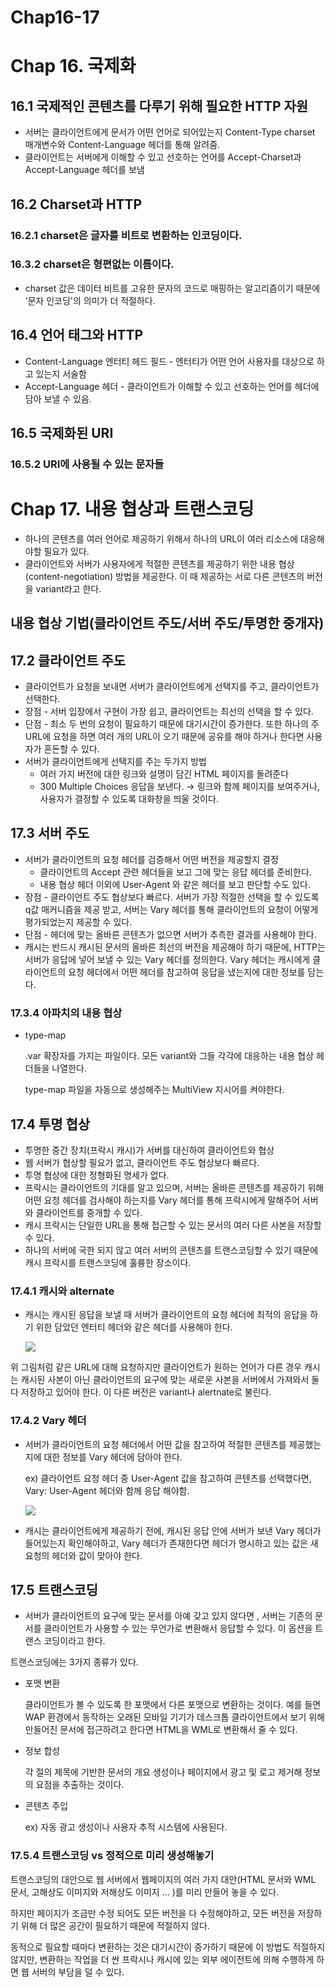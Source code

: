 # Chap16-17

# Chap 16. 국제화

## 16.1 국제적인 콘텐츠를 다루기 위해 필요한 HTTP 자원

- 서버는 클라이언트에게 문서가 어떤 언어로 되어있는지 Content-Type charset 매개변수와 Content-Language 헤더를 통해 알려줌.
- 클라이언트는 서버에게 이해할 수 있고 선호하는 언어를 Accept-Charset과 Accept-Language 헤더를 보냄

## 16.2 Charset과 HTTP

### 16.2.1 charset은 글자를 비트로 변환하는 인코딩이다.

### 16.3.2 charset은 형편없는 이름이다.

- charset 값은 데이터 비트를 고유한 문자의 코드로 매핑하는 알고리즘이기 때문에 ‘문자 인코딩'의 의미가 더 적절하다.

## 16.4 언어 태그와 HTTP

- Content-Language 엔터티 헤드 필드 - 엔터티가 어떤 언어 사용자를 대상으로 하고 있는지 서술함
- Accept-Language 헤더 - 클라이언트가 이해할 수 있고 선호하는 언어를 헤더에 담아 보낼 수 있음.

## 16.5 국제화된 URI

### 16.5.2 URI에 사용될 수 있는 문자들

# Chap 17. 내용 협상과 트랜스코딩

- 하나의 콘텐츠를 여러 언어로 제공하기 위해서 하나의 URL이 여러 리소스에 대응해야할 필요가 있다.
- 클라이언트와 서버가 사용자에게 적절한 콘텐츠를 제공하기 위한 내용 협상(content-negotiation) 방법을 제공한다. 이 때 제공하는 서로 다른 콘텐츠의 버전을 variant라고 한다.

## 내용 협상 기법(클라이언트 주도/서버 주도/투명한 중개자)

## 17.2 클라이언트 주도

- 클라이언트가 요청을 보내면 서버가 클라이언트에게 선택지를 주고, 클라이언트가 선택한다.
- 장점 - 서버 입장에서 구현이 가장 쉽고, 클라이언트는 최선의 선택을 할 수 있다.
- 단점 - 최소 두 번의 요청이 필요하기 때문에 대기시간이 증가한다. 또한 하나의 주 URL에 요청을 하면 여러 개의 URL이 오기 때문에 공유를 해야 하거나 한다면 사용자가 혼돈할 수 있다.
- 서버가 클라이언트에게 선택지를 주는 두가지 방법
    - 여러 가지 버전에 대한 링크와 설명이 담긴 HTML 페이지를 돌려준다
    - 300 Multiple Choices 응답을 보낸다. → 링크와 함께 페이지를 보여주거나, 사용자가 결정할 수 있도록 대화창을 띄울 것이다.

## 17.3 서버 주도

- 서버가 클라이언트의 요청 헤더를 검증해서 어떤 버전을 제공할지 결정
    - 클라이언트의 Accept 관련 헤더들을 보고 그에 맞는 응답 헤더를 준비한다.
    - 내용 협상 헤더 이외에 User-Agent 와 같은 헤더를 보고 판단할 수도 있다.
- 장점 - 클라이언트 주도 협상보다 빠르다. 서버가 가장 적절한 선택을 할 수 있도록 q값 매커니즘을 제공 받고, 서버는 Vary 헤더를 통해 클라이언트의 요청이 어떻게 평가되었는지 제공할 수 있다.
- 단점 - 헤더에 맞는 올바른 콘텐츠가 없으면 서버가 추측한 결과를 사용해야 한다.
- 캐시는 반드시 캐시된 문서의 올바른 최선의 버전을 제공해야 하기 때문에, HTTP는 서버가 응답에 넣어 보낼 수 있는 Vary 헤더를 정의한다. Vary 헤더는 캐시에게 클라이언트의 요청 헤더에서 어떤 헤더를 참고하여 응답을 냈는지에 대한 정보를 담는다.

### 17.3.4 아파치의 내용 협상

- type-map
    
    .var 확장자를 가지는 파일이다. 모든 variant와 그들 각각에 대응하는 내용 협상 헤더들을 나열한다.
    
    type-map 파일을 자동으로 생성해주는 MultiView 지시어를 켜야한다.
    

## 17.4 투명 협상

- 투명한 중간 장치(프락시 캐시)가 서버를 대신하여 클라이언트와 협상
- 웹 서버가 협상할 필요가 없고, 클라이언트 주도 협상보다 빠르다.
- 투명 협상에 대한 정형화된 명세가 없다.
- 프락시는 클라이언트의 기대를 알고 있으며, 서버는 올바른 콘텐츠를 제공하기 위해 어떤 요청 헤더를 검사해야 하는지를 Vary 헤더를 통해 프락시에게 말해주어 서버와 클라이언트를 중개할 수 있다.
- 캐시 프락시는 단일한 URL을 통해 접근할 수 있는 문서의 여러 다른 사본을 저장할 수 있다.
- 하나의 서버에 국한 되지 않고 여러 서버의 콘텐츠를 트랜스코딩할 수 있기 때문에 캐시 프락시를 트랜스코딩에 훌륭한 장소이다.

### 17.4.1 캐시와 alternate

- 캐시는 캐시된 응답을 보낼 때 서버가 클라이언트의 요청 헤더에 최적의 응답을 하기 위한 담았던 엔터티 헤더와 같은 헤더를 사용해야 한다.
    
    <img src="./asset/figure_17-1.png"/>
    

위 그림처럼 같은 URL에 대해 요청하지만 클라이언트가 원하는 언어가 다른 경우 캐시는 캐시된 사본이 아닌 클라이언트의 요구에 맞는 새로운 사본을 서버에서 가져와서 둘 다 저장하고 있어야 한다. 이 다른 버전은 variant나 alertnate로 불린다.

### 17.4.2 Vary 헤더

- 서버가 클라이언트의 요청 헤더에서 어떤 값을 참고하여 적절한 콘텐츠를 제공했는지에 대한 정보를 Vary 헤더에 담아야 한다.
    
    ex) 클라이언트 요청 헤더 중 User-Agent 값을 참고하여 콘텐츠를 선택했다면, Vary: User-Agent 헤더와 함께 응답 해야함.
    
    <img src="./asset/figure_17-2.png"/>
    
- 캐시는 클라이언트에게 제공하기 전에, 캐시된 응답 안에 서버가 보낸 Vary 헤더가 들어있는지 확인해야하고, Vary 헤더가 존재한다면 헤더가 명시하고 있는 값은 새 요청의 헤더와 값이 맞아야 한다.

## 17.5 트랜스코딩

- 서버가 클라이언트의 요구에 맞는 문서를 아예 갖고 있지 않다면 , 서버는 기존의 문서를 클라이언트가 사용할 수 있는 무언가로 변환해서 응답할 수 있다. 이 옵션을 트랜스 코딩이라고 한다.

트랜스코딩에는 3가지 종류가 있다.

- 포맷 변환
    
    클라이언트가 볼 수 있도록 한 포맷에서 다른 포맷으로 변환하는 것이다. 예를 들면 WAP 환경에서 동작하는 오래된 모바일 기기가 데스크톱 클라이언트에서 보기 위해 만들어진 문서에 접근하려고 한다면 HTML을 WML로 변환해서 줄 수 있다.
    
- 정보 합성
    
    각 절의 제목에 기반한 문서의 개요 생성이나 페이지에서 광고 및 로고 제거해 정보의 요점을 추출하는 것이다.
    
- 콘텐츠 주입
    
    ex) 자동 광고 생성이나 사용자 추적 시스템에 사용된다.
    

### 17.5.4 트랜스코딩 vs 정적으로 미리 생성해놓기

트랜스코딩의 대안으로 웹 서버에서 웹페이지의 여러 가지 대안(HTML 문서와 WML 문서, 고해상도 이미지와 저해상도 이미지 … )를 미리 만들어 놓을 수 있다.

하지만 페이지가 조금만 수정 되어도 모든 버전을 다 수정해야하고, 모든 버전을 저장하기 위해 더 많은 공간이 필요하기 때문에 적절하지 않다. 

동적으로 필요할 때마다 변환하는 것은 대기시간이 증가하기 때문에 이 방법도 적절하지 않지만, 변환하는 작업을 더 싼 프락시나 캐시에 있는 외부 에이전트에 의해 수행하게 하면 웹 서버의 부담을 덜 수 있다.